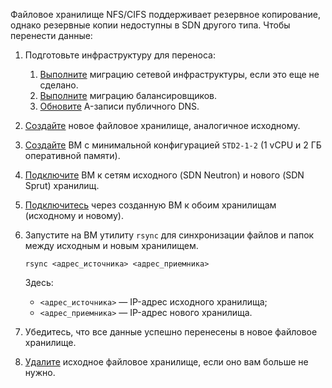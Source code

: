 Файловое хранилище NFS/CIFS поддерживает резервное копирование, однако резервные копии недоступны в SDN другого типа. Чтобы перенести данные:

1. Подготовьте инфраструктуру для переноса:

   1. [Выполните](../../iaas) миграцию сетевой инфраструктуры, если это еще не сделано.
   1. [Выполните](../balancers) миграцию балансировщиков.
   1. [Обновите](../dns) A-записи публичного DNS.

1. [Создайте](/ru/computing/iaas/instructions/fs-manage#creating_a_file_storage) новое файловое хранилище, аналогичное исходному.
1. [Создайте](/ru/computing/iaas/instructions/vm/vm-create) ВМ с минимальной конфигурацией `STD2-1-2` (1 vCPU и 2 ГБ оперативной памяти).
1. [Подключите](/ru/computing/iaas/instructions/vm/vm-add-net) ВМ к сетям исходного (SDN Neutron) и нового (SDN Sprut) хранилищ.
1. [Подключитесь](/ru/computing/iaas/instructions/fs-manage#podklyuchenie_faylovogo_hranilishcha) через созданную ВМ к обоим хранилищам (исходному и новому).
1. Запустите на ВМ утилиту `rsync` для синхронизации файлов и папок между исходным и новым хранилищем.

    ```console
    rsync <адрес_источника> <адрес_приемника>
    ```
    Здесь:

    * `<адрес_источника>` — IP-адрес исходного хранилища;
    * `<адрес_приемника>` — IP-адрес нового хранилища.

1. Убедитесь, что все данные успешно перенесены в новое файловое хранилище.
1. [Удалите](/ru/kubernetes/k8s/instructions/manage-cluster#delete_cluster) исходное файловое хранилище, если оно вам больше не нужно.
